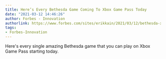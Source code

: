 ```yaml
---
title: Here’s Every Bethesda Game Coming To Xbox Game Pass Today
date: "2021-03-12 14:46:26"
author: Forbes - Innovation
authorlink: https://www.forbes.com/sites/erikkain/2021/03/12/bethesda-xbox-game-pass-full-list-doom-skyrim-dishonored-wolfenstein-prey-fallout/
tags:
- Forbes-Innovation
---
```

Here's every single amazing Bethesda game that you can play on Xbox Game Pass starting today.